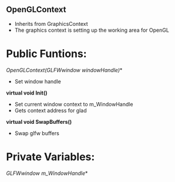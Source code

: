 ## OpenGLContext
- Inherits from GraphicsContext
- The graphics context is setting up the working area for OpenGL

# Public Funtions:
**OpenGLContext(GLFWwindow* windowHandle)**
- Set window handle

**virtual void Init()**
- Set current window context to m_WindowHandle
- Gets context address for glad

**virtual void SwapBuffers()**
- Swap glfw buffers

# Private Variables:
**GLFWwindow* m_WindowHandle**